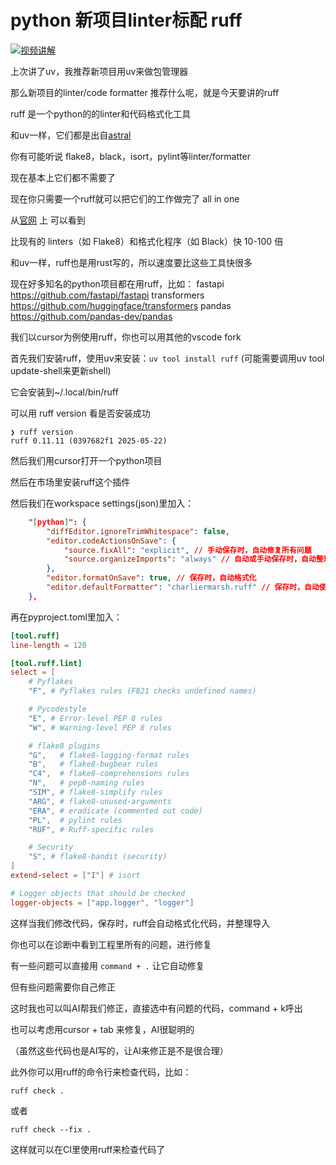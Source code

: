 # python 新项目linter标配 ruff

[![视频讲解](ruff.svg)](https://youtu.be/wH2X27dRpqE)

上次讲了uv，我推荐新项目用uv来做包管理器

那么新项目的linter/code formatter 推荐什么呢，就是今天要讲的ruff

ruff 是一个python的的linter和代码格式化工具

和uv一样，它们都是出自[astral](https://astral.sh)

你有可能听说 flake8，black，isort，pylint等linter/formatter

现在基本上它们都不需要了

现在你只需要一个ruff就可以把它们的工作做完了 all in one

从[官网](https://docs.astral.sh/ruff/) 上 可以看到

比现有的 linters（如 Flake8）和格式化程序（如 Black）快 10-100 倍

和uv一样，ruff也是用rust写的，所以速度要比这些工具快很多

现在好多知名的python项目都在用ruff，比如：
fastapi https://github.com/fastapi/fastapi
transformers https://github.com/huggingface/transformers
pandas https://github.com/pandas-dev/pandas

我们以cursor为例使用ruff，你也可以用其他的vscode fork

首先我们安装ruff，使用uv来安装：`uv tool install ruff` (可能需要调用uv tool update-shell来更新shell)

它会安装到~/.local/bin/ruff

可以用 ruff version 看是否安装成功
```
❯ ruff version
ruff 0.11.11 (0397682f1 2025-05-22)
```

然后我们用cursor打开一个python项目

然后在市场里安装ruff这个插件

然后我们在workspace settings(json)里加入：

```json
    "[python]": {
        "diffEditor.ignoreTrimWhitespace": false,
        "editor.codeActionsOnSave": {
            "source.fixAll": "explicit", // 手动保存时，自动修复所有问题
            "source.organizeImports": "always" // 自动或手动保存时，自动整理导入
        },
        "editor.formatOnSave": true, // 保存时，自动格式化
        "editor.defaultFormatter": "charliermarsh.ruff" // 保存时，自动使用ruff格式化
    },
```

再在pyproject.toml里加入：
```toml
[tool.ruff]
line-length = 120

[tool.ruff.lint]
select = [
    # Pyflakes
    "F", # Pyflakes rules (F821 checks undefined names)

    # Pycodestyle
    "E", # Error-level PEP 8 rules
    "W", # Warning-level PEP 8 rules

    # flake8 plugins
    "G",   # flake8-logging-format rules
    "B",   # flake8-bugbear rules
    "C4",  # flake8-comprehensions rules
    "N",   # pep8-naming rules
    "SIM", # flake8-simplify rules
    "ARG", # flake8-unused-arguments
    "ERA", # eradicate (commented out code)
    "PL",  # pylint rules
    "RUF", # Ruff-specific rules

    # Security
    "S", # flake8-bandit (security)
]
extend-select = ["I"] # isort

# Logger objects that should be checked
logger-objects = ["app.logger", "logger"]
```

这样当我们修改代码，保存时，ruff会自动格式化代码，并整理导入

你也可以在诊断中看到工程里所有的问题，进行修复

有一些问题可以直接用 `command + .` 让它自动修复

但有些问题需要你自己修正

这时我也可以叫AI帮我们修正，直接选中有问题的代码，command + k呼出

也可以考虑用cursor + tab 来修复，AI很聪明的

（虽然这些代码也是AI写的，让AI来修正是不是很合理）

此外你可以用ruff的命令行来检查代码，比如：
```
ruff check .
```

或者
```
ruff check --fix .
```

这样就可以在CI里使用ruff来检查代码了
